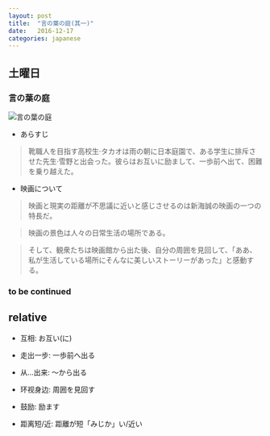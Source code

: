 ```yaml
---
layout: post
title:  "言の葉の庭(其一)"
date:   2016-12-17
categories: japanese
---
```

## 土曜日

### 言の葉の庭

![言の葉の庭](https://ooo.0o0.ooo/2016/12/19/585755f7f1a12.jpg)

* あらすじ

> 靴職人を目指す高校生·タカオは雨の朝に日本庭園で、ある学生に排斥させた先生·雪野と出会った。彼らはお互いに励まして、一歩前へ出て、困難を乗り越えた。

* 映画について

> 映画と現実の距離が不思議に近いと感じさせるのは新海誠の映画の一つの特長だ。

> 映画の景色は人々の日常生活の場所である。

> そして、観衆たちは映画館から出た後、自分の周囲を見回して、「ああ、私が生活している場所にそんなに美しいストーリーがあった」と感動する。

### to be continued

## relative

* 互相: お互い(に)

* 走出一步: 一歩前へ出る

* 从...出来: ～から出る

* 环视身边: 周囲を見回す

* 鼓励: 励ます

* 距离短/近: 距離が短「みじか」い/近い

